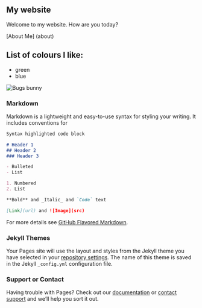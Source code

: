 ## My website

Welcome to my website. How are you today?

[About Me] (about)

## List of colours I like:
- green
- blue

![Bugs bunny](https://lh6.ggpht.com/DYTcLHZY_kBvcC7-UeteEe2U46M6524FzheSEZ_rQ87KxSjvGF4l5yH-g6B2fCvWQ5gkXeZt2F69hYJEzr7BE5gNUm8Y=s0)

### Markdown

Markdown is a lightweight and easy-to-use syntax for styling your writing. It includes conventions for

```markdown
Syntax highlighted code block

# Header 1
## Header 2
### Header 3

- Bulleted
- List

1. Numbered
2. List

**Bold** and _Italic_ and `Code` text

[Link](url) and ![Image](src)
```

For more details see [GitHub Flavored Markdown](https://guides.github.com/features/mastering-markdown/).

### Jekyll Themes

Your Pages site will use the layout and styles from the Jekyll theme you have selected in your [repository settings](https://github.com/DragonWheels/DragonWheels.github.io/settings). The name of this theme is saved in the Jekyll `_config.yml` configuration file.

### Support or Contact

Having trouble with Pages? Check out our [documentation](https://help.github.com/categories/github-pages-basics/) or [contact support](https://github.com/contact) and we’ll help you sort it out.
